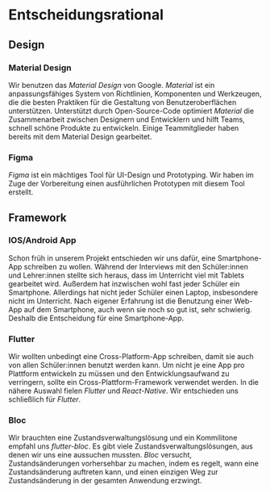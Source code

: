 # Entscheidungsrational

## Design

### Material Design

Wir benutzen das *Material Design* von Google. *Material* ist ein anpassungsfähiges System von Richtlinien, Komponenten und Werkzeugen, die die besten Praktiken für die Gestaltung von Benutzeroberflächen unterstützen. Unterstützt durch Open-Source-Code optimiert *Material* die Zusammenarbeit zwischen Designern und Entwicklern und hilft Teams, schnell schöne Produkte zu entwickeln. Einige Teammitglieder haben bereits mit dem Material Design gearbeitet.

###  Figma

*Figma* ist ein mächtiges Tool für UI-Design und Prototyping. Wir haben im Zuge der Vorbereitung einen ausführlichen Prototypen mit diesem Tool erstellt.  




## Framework

### IOS/Android App

Schon früh in unserem Projekt entschieden wir uns dafür, eine Smartphone-App schreiben zu wollen. Während der Interviews mit den Schüler:innen und Lehrer:innen stellte sich heraus, dass im Unterricht viel mit Tablets gearbeitet wird. Außerdem hat inzwischen wohl fast jeder Schüler ein Smartphone. Allerdings hat nicht jeder Schüler einen Laptop, insbesondere nicht im Unterricht. Nach eigener Erfahrung ist die Benutzung einer Web-App auf dem Smartphone, auch wenn sie noch so gut ist, sehr schwierig. Deshalb die Entscheidung für eine Smartphone-App.

### Flutter

Wir wollten unbedingt eine Cross-Platform-App schreiben, damit sie auch von allen Schüler:innen benutzt werden kann. Um nicht je eine App pro Plattform entwickeln zu müssen und den Entwicklungsaufwand zu verringern, sollte ein Cross-Plattform-Framework verwendet werden. In die nähere Auswahl fielen *Flutter* und *React-Native*. Wir entschieden uns schließlich für *Flutter*. 

### Bloc 

Wir brauchten eine Zustandsverwaltungslösung und ein Kommilitone empfahl uns *flutter-bloc*. Es gibt viele Zustandsverwaltungslösungen, aus denen wir uns eine aussuchen mussten. *Bloc* versucht, Zustandsänderungen vorhersehbar zu machen, indem es regelt, wann eine Zustandsänderung auftreten kann, und einen einzigen Weg zur Zustandsänderung in der gesamten Anwendung erzwingt.